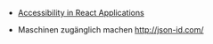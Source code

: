 * [Accessibility in React Applications](https://web.archive.org/web/20190408222250/https://www.aditus.io/talks/React-Accessibility-React-Zurich.pdf)

* Maschinen zugänglich machen http://json-id.com/
